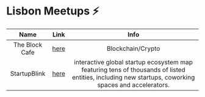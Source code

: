 # Lisbon Meetups ⚡️

|      Name      |  Link  |        Info       |
|:--------------:|:------:|:-----------------:|
| The Block Cafe | [here](https://www.meetup.com/Social-at-The-Block-Cafe/) | Blockchain/Crypto |
| StartupBlink | [here][sub1] |  interactive global startup ecosystem map featuring tens of thousands of listed entities, including new startups, coworking spaces and accelerators. |

[sub1]: https://www.meetup.com/StartupBlink-Lisbon/
